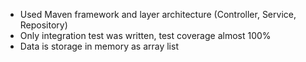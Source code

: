 - Used Maven framework and layer architecture (Controller, Service, Repository)
- Only integration test was written, test coverage almost 100%
- Data is storage in memory as array list
